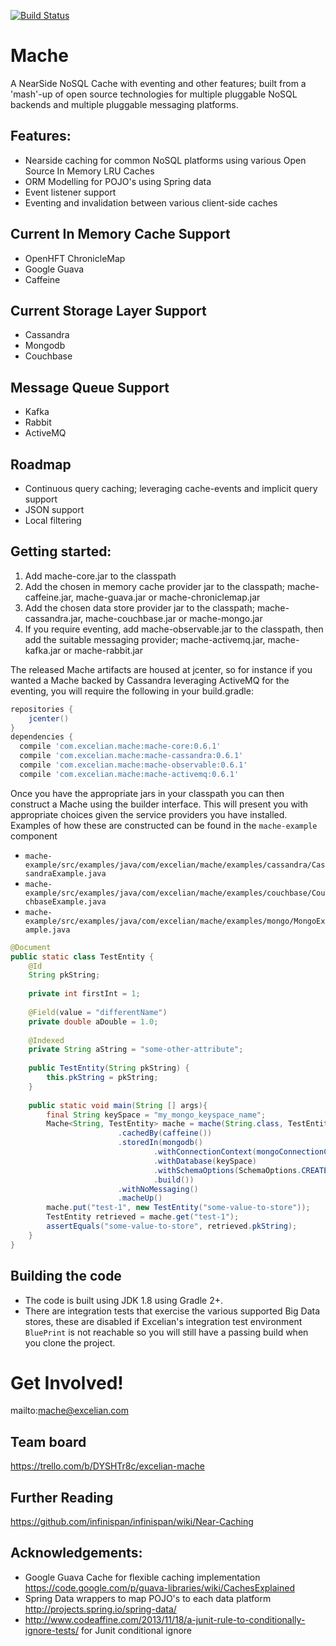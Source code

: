[![Build Status](https://travis-ci.org/Excelian/Mache.svg?branch=master)](https://travis-ci.org/Excelian/Mache.svg?branch=master)

# Mache
A NearSide NoSQL Cache with eventing and other features; built from a 'mash'-up 
of open source technologies for multiple pluggable NoSQL backends and multiple 
pluggable messaging platforms.

## Features:
- Nearside caching for common NoSQL platforms using various Open Source In Memory LRU Caches
- ORM Modelling for POJO's using Spring data
- Event listener support 
- Eventing and invalidation between various client-side caches 

## Current In Memory Cache Support
- OpenHFT ChronicleMap
- Google Guava
- Caffeine

## Current Storage Layer Support
- Cassandra 
- Mongodb 
- Couchbase

## Message Queue Support
- Kafka
- Rabbit
- ActiveMQ

## Roadmap
- Continuous query caching; leveraging cache-events and implicit query support
- JSON support 
- Local filtering

## Getting started:

 1. Add mache-core.jar to the classpath
 2. Add the chosen in memory cache provider jar to the classpath; mache-caffeine.jar,
    mache-guava.jar or mache-chroniclemap.jar
 2. Add the chosen data store provider jar to the classpath; mache-cassandra.jar, 
    mache-couchbase.jar or mache-mongo.jar
 3. If you require eventing, add mache-observable.jar to the classpath, then add 
    the suitable messaging provider; mache-activemq.jar, mache-kafka.jar or 
    mache-rabbit.jar

The released Mache artifacts are housed at jcenter, so for instance if you wanted 
a Mache backed by Cassandra leveraging ActiveMQ for the eventing, you will require 
the following in your build.gradle:
```` gradle
repositories {
    jcenter()
}
dependencies {
  compile 'com.excelian.mache:mache-core:0.6.1'
  compile 'com.excelian.mache:mache-cassandra:0.6.1'
  compile 'com.excelian.mache:mache-observable:0.6.1'
  compile 'com.excelian.mache:mache-activemq:0.6.1'
````

Once you have the appropriate jars in your classpath you can then construct a 
Mache using the builder interface.  This will present you with appropriate 
choices given the service providers you have installed.  Examples of how these 
are constructed can be found in the `mache-example` component
* `mache-example/src/examples/java/com/excelian/mache/examples/cassandra/CassandraExample.java`
* `mache-example/src/examples/java/com/excelian/mache/examples/couchbase/CouchbaseExample.java`
* `mache-example/src/examples/java/com/excelian/mache/examples/mongo/MongoExample.java`


```` java
@Document
public static class TestEntity {
    @Id
    String pkString;
    
    private int firstInt = 1;
    
    @Field(value = "differentName")
    private double aDouble = 1.0;
    
    @Indexed
    private String aString = "some-other-attribute";
    
    public TestEntity(String pkString) {
        this.pkString = pkString;
    }
    
    public static void main(String [] args){
        final String keySpace = "my_mongo_keyspace_name";        
        Mache<String, TestEntity> mache = mache(String.class, TestEntity.class)
                        .cachedBy(caffeine())
                        .storedIn(mongodb()
                                .withConnectionContext(mongoConnectionContext(new ServerAddress("1.2.3.4", 27017)))
                                .withDatabase(keySpace)
                                .withSchemaOptions(SchemaOptions.CREATE_AND_DROP_SCHEMA)
                                .build())
                        .withNoMessaging()
                        .macheUp()
        mache.put("test-1", new TestEntity("some-value-to-store"));
        TestEntity retrieved = mache.get("test-1");
        assertEquals("some-value-to-store", retrieved.pkString);
    }
}
````


## Building the code
* The code is built using JDK 1.8 using Gradle 2+.
* There are integration tests that exercise the various supported Big Data 
  stores, these are disabled if Excelian's integration test environment `BluePrint`
  is not reachable so you will still have a passing build when you clone the 
  project.


# Get Involved!
mailto:mache@excelian.com

## Team board
https://trello.com/b/DYSHTr8c/excelian-mache

## Further Reading
https://github.com/infinispan/infinispan/wiki/Near-Caching
 
## Acknowledgements:
* Google Guava Cache for flexible caching implementation 
   https://code.google.com/p/guava-libraries/wiki/CachesExplained
* Spring Data wrappers to map POJO's to each data platform 
   http://projects.spring.io/spring-data/
* http://www.codeaffine.com/2013/11/18/a-junit-rule-to-conditionally-ignore-tests/
 for Junit conditional ignore
